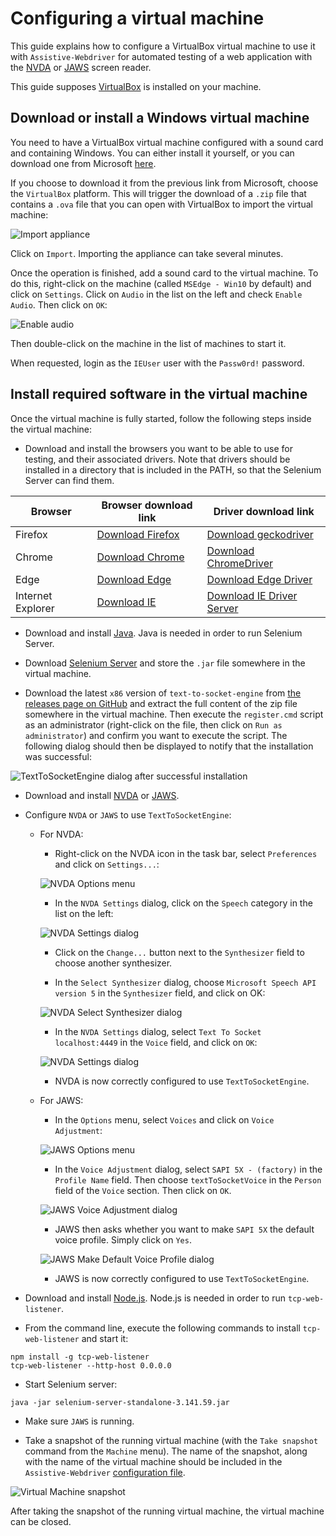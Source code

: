 # Configuring a virtual machine

This guide explains how to configure a VirtualBox virtual machine to use it with `Assistive-Webdriver` for automated testing of a web application with the [NVDA](https://www.nvaccess.org/download/) or [JAWS](https://support.freedomscientific.com/Downloads/JAWS) screen reader.

This guide supposes [VirtualBox](https://www.virtualbox.org/) is installed on your machine.

## Download or install a Windows virtual machine

You need to have a VirtualBox virtual machine configured with a sound card and containing Windows. You can either install it yourself, or you can download one from Microsoft [here](https://developer.microsoft.com/en-us/microsoft-edge/tools/vms/).

If you choose to download it from the previous link from Microsoft, choose the `VirtualBox` platform. This will trigger the download of a `.zip` file that contains a `.ova` file that you can open with VirtualBox to import the virtual machine:

![Import appliance](import-appliance.png)

Click on `Import`. Importing the appliance can take several minutes.

Once the operation is finished, add a sound card to the virtual machine. To do this, right-click on the machine (called `MSEdge - Win10` by default) and click on `Settings`. Click on `Audio` in the list on the left and check `Enable Audio`. Then click on `OK`:

![Enable audio](enable-audio.png)

Then double-click on the machine in the list of machines to start it.

When requested, login as the `IEUser` user with the `Passw0rd!` password.

## Install required software in the virtual machine

Once the virtual machine is fully started, follow the following steps inside the virtual machine:

- Download and install the browsers you want to be able to use for testing, and their associated drivers. Note that drivers should be installed in a directory that is included in the PATH, so that the Selenium Server can find them.

| Browser | Browser download link | Driver download link |
|---------|-----------------------|----------------------|
| Firefox | [Download Firefox](https://www.mozilla.org/en-US/firefox/new/) | [Download geckodriver](https://github.com/mozilla/geckodriver/releases) |
| Chrome  | [Download Chrome](https://www.google.com/chrome/) | [Download ChromeDriver](https://chromedriver.chromium.org/) |
| Edge              | [Download Edge](https://www.microsoft.com/en-us/edge) | [Download Edge Driver](https://developer.microsoft.com/en-us/microsoft-edge/tools/webdriver/) |
| Internet Explorer | [Download IE](https://support.microsoft.com/en-us/help/17621/internet-explorer-downloads) | [Download IE Driver Server](https://www.selenium.dev/downloads/) |

- Download and install [Java](https://www.java.com). Java is needed in order to run Selenium Server.

- Download [Selenium Server](https://www.selenium.dev/downloads/) and store the `.jar` file somewhere in the virtual machine.

- Download the latest `x86` version of `text-to-socket-engine` from [the releases page on GitHub](https://github.com/AmadeusITGroup/Assistive-Webdriver/releases) and extract the full content of the zip file somewhere in the virtual machine. Then execute the `register.cmd` script as an administrator (right-click on the file, then click on `Run as administrator`) and confirm you want to execute the script. The following dialog should then be displayed to notify that the installation was successful:

![TextToSocketEngine dialog after successful installation](after-installing-texttosocketengine.png)

- Download and install [NVDA](https://www.nvaccess.org/download/) or [JAWS](https://support.freedomscientific.com/Downloads/JAWS).

- Configure `NVDA` or `JAWS` to use `TextToSocketEngine`:


  - For NVDA:
    - Right-click on the NVDA icon in the task bar, select `Preferences` and click on `Settings...`:

    ![NVDA Options menu](nvda-preferences-menu.png)

    - In the `NVDA Settings` dialog, click on the `Speech` category in the list on the left:

    ![NVDA Settings dialog](nvda-settings-dialog.png)

    - Click on the `Change...` button next to the `Synthesizer` field to choose another synthesizer.

    - In the `Select Synthesizer` dialog, choose `Microsoft Speech API version 5` in the `Synthesizer` field, and click on OK:

    ![NVDA Select Synthesizer dialog](nvda-select-synthesizer-dialog.png)

    - In the `NVDA Settings` dialog, select `Text To Socket localhost:4449` in the `Voice` field, and click on `OK`:

    ![NVDA Settings dialog](nvda-settings-dialog2.png)

    - NVDA is now correctly configured to use `TextToSocketEngine`.

  - For JAWS:
    - In the `Options` menu, select `Voices` and click on `Voice Adjustment`:

    ![JAWS Options menu](jaws-options-menu.png)

    - In the `Voice Adjustment` dialog, select `SAPI 5X - (factory)` in the `Profile Name` field. Then choose `textToSocketVoice` in the `Person` field of the `Voice` section. Then click on `OK`.

    ![JAWS Voice Adjustment dialog](jaws-voice-adjustment.png)

    - JAWS then asks whether you want to make `SAPI 5X` the default voice profile. Simply click on `Yes`.

    ![JAWS Make Default Voice Profile dialog](jaws-default-profile.png)

    - JAWS is now correctly configured to use `TextToSocketEngine`.


- Download and install [Node.js](https://nodejs.org). Node.js is needed in order to run `tcp-web-listener`.

- From the command line, execute the following commands to install `tcp-web-listener` and start it:

```
npm install -g tcp-web-listener
tcp-web-listener --http-host 0.0.0.0
```

- Start Selenium server:

```
java -jar selenium-server-standalone-3.141.59.jar
```

- Make sure `JAWS` is running.

- Take a snapshot of the running virtual machine (with the `Take snapshot` command from the `Machine` menu). The name of the snapshot, along with the name of the virtual machine should be included in the `Assistive-Webdriver` [configuration file](../configuration.md).

![Virtual Machine snapshot](vm-snapshot.png)

After taking the snapshot of the running virtual machine, the virtual machine can be closed.
